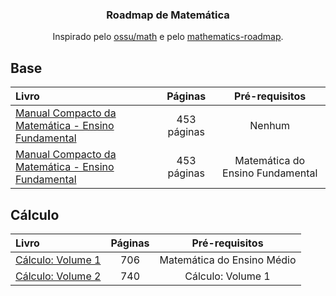 <h3 align="center">Roadmap de Matemática</h3>
<p align="center">
  Inspirado pelo <a href="https://github.com/ossu/math" target="_blank">ossu/math</a> e pelo <a href="https://github.com/TalalAlrawajfeh/mathematics-roadmap/tree/master" target="_blank">mathematics-roadmap</a>.
</p>

## Base

Livro | Páginas | Pré-requisitos
:-- | :--: | :--:
[Manual Compacto da Matemática - Ensino Fundamental](https://www.coursera.org/learn/mathematical-thinking](https://www.leonardoportal.com/p/manuais-compactos-rideel-pdf.html)https://www.leonardoportal.com/p/manuais-compactos-rideel-pdf.html) | 453 páginas | Nenhum
[Manual Compacto da Matemática - Ensino Fundamental](https://www.coursera.org/learn/mathematical-thinking](https://www.leonardoportal.com/p/manuais-compactos-rideel-pdf.html)https://www.leonardoportal.com/p/manuais-compactos-rideel-pdf.html) | 453 páginas | Matemática do Ensino Fundamental

## Cálculo

Livro | Páginas | Pré-requisitos
:-- | :--: | :--:
[Cálculo: Volume 1](https://www.coursera.org/learn/mathematical-thinking](https://www.leonardoportal.com/p/manuais-compactos-rideel-pdf.html)https://www.leonardoportal.com/p/manuais-compactos-rideel-pdf.html](https://www.amazon.com.br/C%C3%A1lculo-1-James-Stewart/dp/6555584017/ref=sr_1_1?__mk_pt_BR=%C3%85M%C3%85%C5%BD%C3%95%C3%91&crid=3LXMJGTWM6895&keywords=C%C3%A1lculo&qid=1702383999&sprefix=c%2Caps%2C792&sr=8-1&ufe=app_do%3Aamzn1.fos.6121c6c4-c969-43ae-92f7-cc248fc6181d)) | 706 | Matemática do Ensino Médio
[Cálculo: Volume 2](https://www.coursera.org/learn/mathematical-thinking](https://www.leonardoportal.com/p/manuais-compactos-rideel-pdf.html)https://www.leonardoportal.com/p/manuais-compactos-rideel-pdf.html](https://www.amazon.com.br/C%C3%A1lculo-2-James-Stewart/dp/6555584025/ref=pd_sim_d_sccl_3_1/132-3468905-2565258?pd_rd_w=0UeoT&content-id=amzn1.sym.dd46a0ac-0461-4b2d-94b1-38652c4004de&pf_rd_p=dd46a0ac-0461-4b2d-94b1-38652c4004de&pf_rd_r=D9WBHGMKGS9K7ZGWCAEJ&pd_rd_wg=Kj7DH&pd_rd_r=9f15d118-157d-4152-8c8b-e2fe3e2798f4&pd_rd_i=6555584025&psc=1)https://www.amazon.com.br/C%C3%A1lculo-2-James-Stewart/dp/6555584025/ref=pd_sim_d_sccl_3_1/132-3468905-2565258?pd_rd_w=0UeoT&content-id=amzn1.sym.dd46a0ac-0461-4b2d-94b1-38652c4004de&pf_rd_p=dd46a0ac-0461-4b2d-94b1-38652c4004de&pf_rd_r=D9WBHGMKGS9K7ZGWCAEJ&pd_rd_wg=Kj7DH&pd_rd_r=9f15d118-157d-4152-8c8b-e2fe3e2798f4&pd_rd_i=6555584025&psc=1) | 740 | Cálculo: Volume 1
